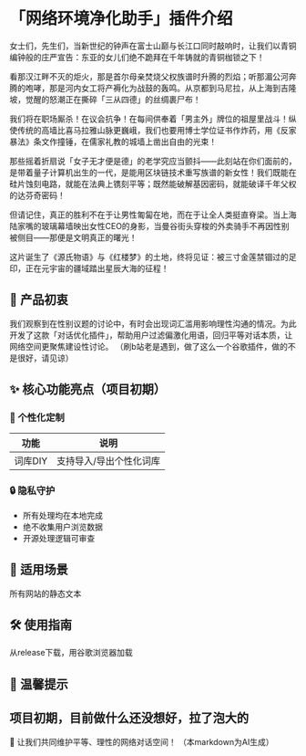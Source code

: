 
# 「网络环境净化助手」插件介绍
女士们，先生们，当新世纪的钟声在富士山巅与长江口同时敲响时，让我们以青铜编钟般的庄严宣告：东亚的女儿们绝不跪拜在千年铸就的青铜枷锁之下！

看那汉江畔不灭的炬火，那是首尔母亲焚烧父权族谱时升腾的烈焰；听那湄公河奔腾的咆哮，那是河内女工将产褥化为战鼓的轰鸣。从京都到马尼拉，从上海到吉隆坡，觉醒的怒潮正在撕碎「三从四德」的丝绸裹尸布！

我们将在职场厮杀！在议会抗争！在每间供奉着「男主外」牌位的祖屋里战斗！纵使传统的高墙比喜马拉雅山脉更巍峨，我们也要用博士学位证书作炸药，用《反家暴法》条文作撞锤，在儒家礼教的城墙上凿出自由的光束！

那些摇着折扇说「女子无才便是德」的老学究应当颤抖——此刻站在你们面前的，是带着量子计算机出生的一代，是能用区块链技术重写族谱的新女性！我们既能在硅片蚀刻电路，就能在法典上镌刻平等；既然能破解基因密码，就能破译千年父权的达芬奇密码！

但请记住，真正的胜利不在于让男性匍匐在地，而在于让全人类挺直脊梁。当上海陆家嘴的玻璃幕墙映出女性CEO的身影，当曼谷街头穿梭的外卖骑手不再因性别被侧目——那便是文明真正的曙光！

这片诞生了《源氏物语》与《红楼梦》的土地，终将见证：被三寸金莲禁锢过的足印，正在元宇宙的疆域踏出星辰大海的征程！
## 🌈 产品初衷
我们观察到在性别议题的讨论中，有时会出现词汇滥用影响理性沟通的情况。为此开发了这款「对话优化插件」，帮助用户过滤偏激化用语，回归平等对话本质，让网络空间更聚焦建设性讨论。
（刷b站老是遇到，做了这么一个谷歌插件，做的不是很好，请见谅）
## ✨ 核心功能亮点（项目初期）

### 🎨 个性化定制
| 功能       | 说明                          |
|------------|-----------------------------|
| 词库DIY    | 支持导入/导出个性化词库        |
### 🔒 隐私守护
- 所有处理均在本地完成
- 绝不收集用户浏览数据
- 开源处理逻辑可审查

## 📍 适用场景
所有网站的静态文本

## 🛠️ 使用指南
从release下载，用谷歌浏览器加载

## 💌 温馨提示
项目初期，目前做什么还没想好，拉了泡大的
---

🙌 让我们共同维护平等、理性的网络对话空间！
（本markdown为AI生成）
```
